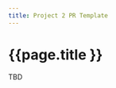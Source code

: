 ```yaml
---
title: Project 2 PR Template
---
```


# {{page.title }}

TBD

<!-- Before submitting your PR, please update its title (it often defaults to one of your commit messages) and, in the description, include the link to your corresponding project on Glitch.

Additionally, please add the following questions and your responses to your PR description.

1. Summarize at least 2 benefits of using priority guides in a web design process.
1. List the ways in which the organization of this version of your resume differs from your initial resume.
1. Describe which aspect of this project you found most confusing or frustrating.
1. Share what about this project you are most proud of.

The answers to each question should be ~50-200 words long (or, more simply, **not an essay but also not a 3-word response**) and will be factored into the professionalism section of the grading rubric.

Finally, include a short (1-2 sentence) response to this:
- Did you review the best practices checklists for [HTML]({% link _learn/01_HTML/best-practices.md %}) and [CSS]({% link _learn/02_CSS/best-practices.md %}) to check your own work on this project?

You can copy the questions from [this file](https://gist.githubusercontent.com/angeliquejw/cffa95fe311f871d55795b146b3b2a0a/raw/02e7c9b7561e1cea071db793071e2fd6b32ce915/gd431-p1-pr-template.md){:target="_blank"} and paste them into your PR description. -->
